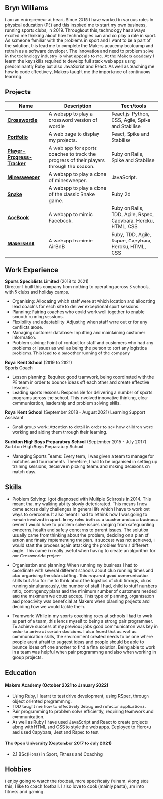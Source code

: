 ## Bryn Williams

I am an entrepreneur at heart. Since 2015 I have worked in various roles in physical education (PE) and this inspired me to start my own business, running sports clubs, in 2019. Throughout this, technology has always excited me thinking about how technologies can and do play a role in sport. As someone familiar with the problems in sport and I want to be a part of the solution, this lead me to complete the Makers academy bootcamp and retrain as a software developer. The innovation and need to problem solve in the technology industry is what appeals to me.
At the Makers academy I learnt the key skills required to develop full stack web apps using predominantly Ruby but also JavaScript and React. As well as teaching me how to code effectively, Makers taught me the importance of continuous learning. 

## Projects

| Name                         | Description                                         | Tech/tools        |
| ---------------------------- | --------------------------------------------------- | ----------------- |
| [**Crosswordle**](https://github.com/jessgordon/crosswordle)             | A webapp to play a crossword version of wordle.     | React.js, Python, CSS, Agile, Spike and Stabilise |
| [**Portfolio**](https://github.com/bryn9696/portfolio)             | A web page to display my projects.     | React, Spike and Stabilise |
| [**Player-Progress-Tracker**](https://github.com/bryn9696/rails-ppt)             | A web app for sports coaches to track the progress of their players through the season.     | Ruby on Rails, Spike and Stabilise |
| [**Minesweeper**](https://github.com/bryn9696/minesweeper)              | A webapp to play a clone of minesweeper.            | JavaScript.       |
| [**Snake**](https://github.com/bryn9696/Snake-in-Ruby)                    | A webapp to play a clone of the classic Snake game. | Ruby 2d           |
| [**AceBook**](https://github.com/msc49/acebook-rails-template-simple)                  | A webapp to mimic Facebook.                         | Ruby on Rails, TDD, Agile, Rspec, Capybara, Heroku, HTML, CSS    |
| [**MakersBnB**](https://github.com/chris-clement/MakersBnB)                | A webapp to mimic AirBnB                            | Ruby, TDD, Agile, Rspec, Capybara, Heroku, HTML, CSS             |

## Work Experience

**Sports Specialists Limited** (2018 to 2021)  
Director
I built this company from nothing to operating across 3 schools, with 5 clubs and holiday camps.

- Organising: Allocating which staff were at which location and allocating lead coach's for each site to deliver exceptional sport sessions.
- Planning: Pairing coaches who could work well together to enable smooth running sessions.
- Flexibility and adaptability: Adjusting when staff were out or for any conflicts arose.
- Managing customer database: Inputting and maintaining customer information.
- Problem solving: Point of contact for staff and customers who had any problems or issues as well as being the person to sort any logistical problems. This lead to a smoother running of the company.

**Royal Kent School** (2019 to 2021)  
Sports Coach

- Lesson planning: Required good teamwork, being coordinated with the PE team in order to bounce ideas off each other and create effective lessons.
- Leading sports lessons: Responsible for delivering a number of sports programs across the school. This involved innovative thinking, clear communication, leadership and problem solving skills.

**Royal Kent School** (September 2018 – August 2021)
Learning Support Assistant

- Small group work: Attention to detail in order to see how children were working and aiding them through their learning.

**Surbiton High Boys Preparatory School** (September 2015 - July 2017)
Surbiton High Boys Preparatory School

- Managing Sports Teams: Every term, I was given a team to manage for matches and tournaments. Therefore, I had to be organised in setting up training sessions, decisive in picking teams and making decisions on match days.

## Skills

- Problem Solving: I got diagnosed with Multiple Sclerosis in 2014. This meant that my walking ability slowly deteriorated. This means I now come across daily challenges in general life which I have to work out ways to overcome. It also meant I had to rethink how I was going to remain involved in sport. In my roles both as a teacher and as a business owner I would have to problem solve issues ranging from safeguarding concerns, health and safety concerns to parent issues. The solution usually came from thinking about the problem, deciding on a plan of action and finally implementing the plan. If success was not achieved, I would start the process again attacking the problem from a different angle. This came in really useful when having to create an algorithm for our Crossworlde project.

- Organisation and planning: When running my business I had to coordinate with several different schools about club running times and also organising the club staffing. This required good communication skills but also for me to think about the logistics of club timings, clubs running simultaneously, the number of staff I had, child to stuff numbers ratio, contingency plans and the minimum number of customers needed and the maximum we could accept. This type of planning, organisation and proactivity was beneficial at Makers when planning projects and deciding how we would tackle them.

- Teamwork: While in my sports coaching roles at schools I had to work as part of a team, this lends myself to being a strong pair programmer. To achieve success at my previous jobs good communication was key in order to arrive at certain decisions. I also found that as well as communication skills, the environment created needs to be one where people arent afraid to suggest ideas and people should be able to bounce ideas off one another to find a final solution. Being able to work in a team was helpful when pair programming and also when working in group projects.

## Education

#### Makers Academy (October 2021 to January 2022)
- Using Ruby, I learnt to test drive development, using RSpec, through object oriented programming.
- TDD taught me how to effectively debug and refactor applications.
- Pair programming to problem solve efficiently, requiring teamwork and communication.
- As well as Ruby I have used JavaScript and React to create projects along with HTML and CSS to style the web apps. Deployed to Heroku and used Capybara, Jest and Rspec to test.

#### The Open University (September 2017 to July 2021)

- 2.1 BSc(Hons) in Sport, Fitness and Coaching 

## Hobbies

I enjoy going to watch the football, more specifically Fulham. Along side this, I like to coach football.  I also love to cook (mainly pasta), am into fitness and gaming.
